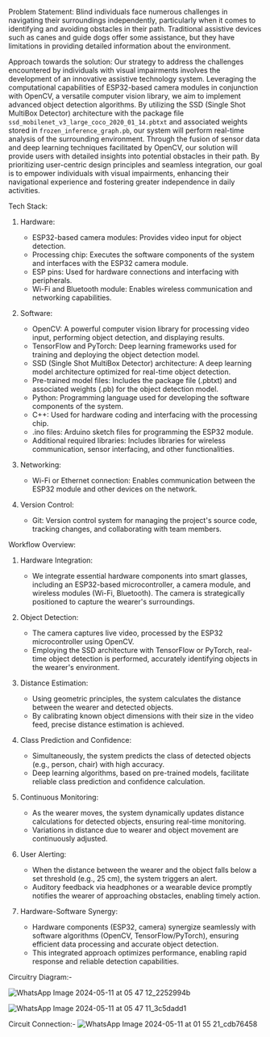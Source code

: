 Problem Statement:      Blind individuals face numerous challenges in navigating their surroundings independently, particularly when it comes to identifying and avoiding obstacles in their path. Traditional assistive devices such as canes and guide dogs offer some assistance, but they have limitations in providing detailed information about the environment.

Approach towards the solution:      Our strategy to address the challenges encountered by individuals with visual impairments involves the development of an innovative assistive technology system. Leveraging the computational capabilities of ESP32-based camera modules in conjunction with OpenCV, a versatile computer vision library, we aim to implement advanced object detection algorithms. By utilizing the SSD (Single Shot MultiBox Detector) architecture with the package file `ssd_mobilenet_v3_large_coco_2020_01_14.pbtxt` and associated weights stored in `frozen_inference_graph.pb`, our system will perform real-time analysis of the surrounding environment. Through the fusion of sensor data and deep learning techniques facilitated by OpenCV, our solution will provide users with detailed insights into potential obstacles in their path. By prioritizing user-centric design principles and seamless integration, our goal is to empower individuals with visual impairments, enhancing their navigational experience and fostering greater independence in daily activities.

Tech Stack:
1. Hardware:
   - ESP32-based camera modules: Provides video input for object detection.
   - Processing chip: Executes the software components of the system and interfaces with the ESP32 camera module.
   - ESP pins: Used for hardware connections and interfacing with peripherals.
   - Wi-Fi and Bluetooth module: Enables wireless communication and networking capabilities.
 
2. Software:
   - OpenCV: A powerful computer vision library for processing video input, performing object detection, and displaying results.
   - TensorFlow and PyTorch: Deep learning frameworks used for training and deploying the object detection model.
   - SSD (Single Shot MultiBox Detector) architecture: A deep learning model architecture optimized for real-time object detection.
   - Pre-trained model files: Includes the package file (.pbtxt) and associated weights (.pb) for the object detection model.
   - Python: Programming language used for developing the software components of the system.
   - C++: Used for hardware coding and interfacing with the processing chip.
   - .ino files: Arduino sketch files for programming the ESP32 module.
   - Additional required libraries: Includes libraries for wireless communication, sensor interfacing, and other functionalities.

3. Networking:
   - Wi-Fi or Ethernet connection: Enables communication between the ESP32 module and other devices on the network.

4. Version Control:
   - Git: Version control system for managing the project's source code, tracking changes, and collaborating with team members.

Workflow Overview:

1. Hardware Integration:
   - We integrate essential hardware components into smart glasses, including an ESP32-based microcontroller, a camera module, and wireless modules (Wi-Fi, Bluetooth). The camera is strategically positioned to capture the wearer's surroundings.

2. Object Detection:
   - The camera captures live video, processed by the ESP32 microcontroller using OpenCV.
   - Employing the SSD architecture with TensorFlow or PyTorch, real-time object detection is performed, accurately identifying objects in the wearer's environment.

3. Distance Estimation:
   - Using geometric principles, the system calculates the distance between the wearer and detected objects.
   - By calibrating known object dimensions with their size in the video feed, precise distance estimation is achieved.

4. Class Prediction and Confidence:
   - Simultaneously, the system predicts the class of detected objects (e.g., person, chair) with high accuracy.
   - Deep learning algorithms, based on pre-trained models, facilitate reliable class prediction and confidence calculation.

5. Continuous Monitoring:
   - As the wearer moves, the system dynamically updates distance calculations for detected objects, ensuring real-time monitoring.
   - Variations in distance due to wearer and object movement are continuously adjusted.

6. User Alerting:
   - When the distance between the wearer and the object falls below a set threshold (e.g., 25 cm), the system triggers an alert.
   - Auditory feedback via headphones or a wearable device promptly notifies the wearer of approaching obstacles, enabling timely action.

7. Hardware-Software Synergy:
   - Hardware components (ESP32, camera) synergize seamlessly with software algorithms (OpenCV, TensorFlow/PyTorch), ensuring efficient data processing and accurate object detection.
   - This integrated approach optimizes performance, enabling rapid response and reliable detection capabilities.



  Circuitry Diagram:-
  
   ![WhatsApp Image 2024-05-11 at 05 47 12_2252994b](https://github.com/VishalRawatt/TeamIndia_HackFest/assets/94183896/647d241e-57e0-48a3-b9a1-6363c6f34215)

   
   ![WhatsApp Image 2024-05-11 at 05 47 11_3c5dadd1](https://github.com/VishalRawatt/TeamIndia_HackFest/assets/94183896/206f63ff-c4f0-4dac-845b-763f047799e9)


   Circuit Connection:-
![WhatsApp Image 2024-05-11 at 01 55 21_cdb76458](https://github.com/VishalRawatt/TeamIndia_HackFest/assets/94183896/78534828-1051-4a3d-8c4b-a100e07d27b8)



